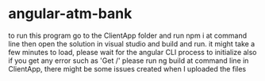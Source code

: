 # angular-atm-bank

to run this program go to the ClientApp folder and run npm i at command line
then open the solution in visual studio and build and run. it might take a few minutes to load, please wait for the angular CLI process to initialize
also if you get any error such as 'Get /' please run ng build at command line in ClientApp, there might be some issues created when I uploaded the files
